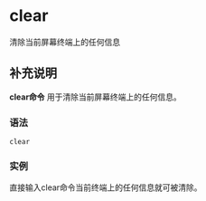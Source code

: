 #  clear

清除当前屏幕终端上的任何信息

##  补充说明

**clear命令** 用于清除当前屏幕终端上的任何信息。

###  语法

    
    
    clear
    

###  实例

直接输入clear命令当前终端上的任何信息就可被清除。

